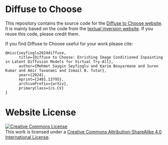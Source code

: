 # Diffuse to Choose

This repository contains the source code for the [Diffuse to Choose website](https://diffuse2choose.github.io).
It is mainly based on the code from the [textual inversion website](textual-inversion.github.io). If you reuse this code, please credit them.

If you find Diffuse to Choose useful for your work please cite:

```
@misc{seyfioglu2024diffuse,
      title={Diffuse to Choose: Enriching Image Conditioned Inpainting in Latent Diffusion Models for Virtual Try-All}, 
      author={Mehmet Saygin Seyfioglu and Karim Bouyarmane and Suren Kumar and Amir Tavanaei and Ismail B. Tutar},
      year={2024},
      eprint={2401.13795},
      archivePrefix={arXiv},
      primaryClass={cs.CV}
}
```

# Website License
<a rel="license" href="http://creativecommons.org/licenses/by-sa/4.0/"><img alt="Creative Commons License" style="border-width:0" src="https://i.creativecommons.org/l/by-sa/4.0/88x31.png" /></a><br />This work is licensed under a <a rel="license" href="http://creativecommons.org/licenses/by-sa/4.0/">Creative Commons Attribution-ShareAlike 4.0 International License</a>.

